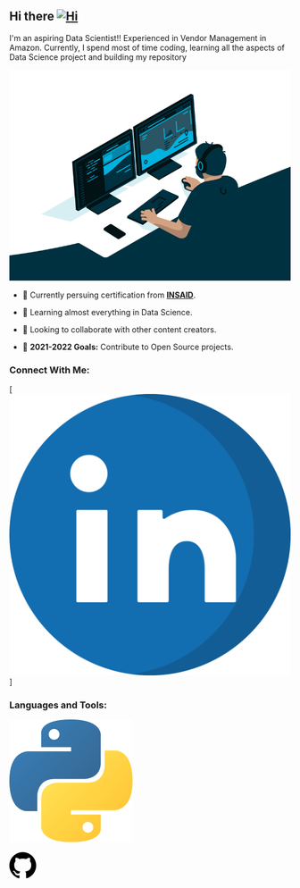 ## Hi there  [![Hi](https://user-images.githubusercontent.com/1303154/88677602-1635ba80-d120-11ea-84d8-d263ba5fc3c0.gif)](https://user-images.githubusercontent.com/1303154/88677602-1635ba80-d120-11ea-84d8-d263ba5fc3c0.gif)
 I'm an aspiring Data Scientist!! Experienced in Vendor Management in Amazon. Currently, I spend most of time coding, learning all the aspects of Data Science project and building my repository

[![GIF](https://github.com/coldperformer/coldperformer/raw/master/gifs/developer.gif)](https://github.com/coldperformer/coldperformer/blob/master/gifs/developer.gif)

-   🔭  Currently persuing certification from  **[INSAID](https://www.insaid.co/)**.
    
-   🌱  Learning almost everything in Data Science.
    
-   👯  Looking to collaborate with other content creators.
    
-   🥅  **2021-2022 Goals:**  Contribute to Open Source projects.
    
    

### [](https://github.com/coldperformer/coldperformer#connect-with-me)**Connect With Me**:







[![LinkedIn](https://github.com/coldperformer/coldperformer/raw/master/social/linkedin.svg)][](https://www.linkedin.com/in/pallavi-mondal-66b59b5b/)



  

### [](https://github.com/coldperformer/coldperformer#languages-and-tools)**Languages and Tools**:

[![Python](https://github.com/coldperformer/coldperformer/raw/master/tools-&-languages/python.svg)](https://docs.python.org/3/)

[
![GitHub](https://github.com/coldperformer/coldperformer/raw/master/tools-&-languages/github.svg)
](https://docs.github.com/en)

